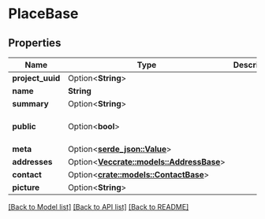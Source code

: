 # PlaceBase

## Properties

Name | Type | Description | Notes
------------ | ------------- | ------------- | -------------
**project_uuid** | Option<**String**> |  | [optional]
**name** | **String** |  | 
**summary** | Option<**String**> |  | [optional]
**public** | Option<**bool**> |  | [optional][default to true]
**meta** | Option<[**serde_json::Value**](.md)> |  | [optional]
**addresses** | Option<[**Vec<crate::models::AddressBase>**](AddressBase.md)> |  | [optional]
**contact** | Option<[**crate::models::ContactBase**](ContactBase.md)> |  | [optional]
**picture** | Option<**String**> |  | [optional]

[[Back to Model list]](../README.md#documentation-for-models) [[Back to API list]](../README.md#documentation-for-api-endpoints) [[Back to README]](../README.md)


